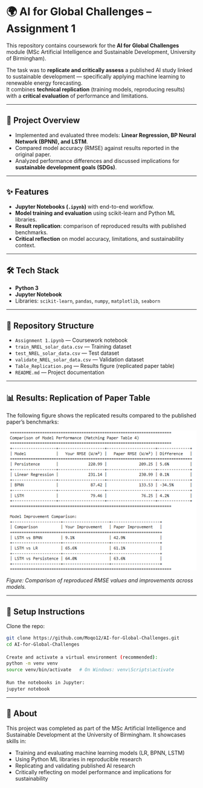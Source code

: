 # 🌍 AI for Global Challenges – Assignment 1  

This repository contains coursework for the **AI for Global Challenges** module (MSc Artificial Intelligence and Sustainable Development, University of Birmingham).  

The task was to **replicate and critically assess** a published AI study linked to sustainable development — specifically applying machine learning to renewable energy forecasting.  
It combines **technical replication** (training models, reproducing results) with a **critical evaluation** of performance and limitations.  

---

## 📖 Project Overview  

- Implemented and evaluated three models: **Linear Regression, BP Neural Network (BPNN), and LSTM**.  
- Compared model accuracy (RMSE) against results reported in the original paper.  
- Analyzed performance differences and discussed implications for **sustainable development goals (SDGs)**.  

---

## ✨ Features  

- **Jupyter Notebooks (`.ipynb`)** with end-to-end workflow.  
- **Model training and evaluation** using scikit-learn and Python ML libraries.  
- **Result replication**: comparison of reproduced results with published benchmarks.  
- **Critical reflection** on model accuracy, limitations, and sustainability context.  

---

## 🛠 Tech Stack  

- **Python 3**  
- **Jupyter Notebook**  
- Libraries: `scikit-learn`, `pandas`, `numpy`, `matplotlib`, `seaborn`  

---

## 📂 Repository Structure

- `Assignment 1.ipynb` — Coursework notebook  
- `train_NREL_solar_data.csv` — Training dataset  
- `test_NREL_solar_data.csv` — Test dataset  
- `validate_NREL_solar_data.csv` — Validation dataset  
- `Table_Replication.png` — Results figure (replicated paper table)  
- `README.md` — Project documentation


---

## 📊 Results: Replication of Paper Table

The following figure shows the replicated results compared to the published paper’s benchmarks:

![Replication Table](Table_Replication.png)

*Figure: Comparison of reproduced RMSE values and improvements across models.*

---

## 🚀 Setup Instructions

Clone the repo:

```bash
git clone https://github.com/Moqo12/AI-for-Global-Challenges.git
cd AI-for-Global-Challenges

Create and activate a virtual environment (recommended):
python -m venv venv
source venv/bin/activate   # On Windows: venv\Scripts\activate

Run the notebooks in Jupyter:
jupyter notebook
```

---
## 📌 About
This project was completed as part of the MSc Artificial Intelligence and Sustainable Development at the University of Birmingham.
It showcases skills in:
- Training and evaluating machine learning models (LR, BPNN, LSTM)
- Using Python ML libraries in reproducible research
- Replicating and validating published AI research
- Critically reflecting on model performance and implications for sustainability


